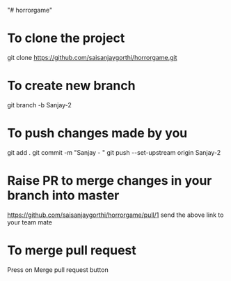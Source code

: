 "# horrorgame" 

# To clone the project
git clone https://github.com/saisanjaygorthi/horrorgame.git

# To create new branch
git branch -b Sanjay-2

# To push changes made by you
git add .
git commit -m "Sanjay - <Any Description>"
git push --set-upstream origin Sanjay-2

# Raise PR to merge changes in your branch into master
https://github.com/saisanjaygorthi/horrorgame/pull/1
send the above link to your team mate

# To merge pull request
Press on Merge pull request button
